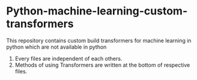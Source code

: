 # Python-machine-learning-custom-transformers
This repository contains custom build transformers for machine learning in python which are not available in python

1. Every files are independent of each others.
2. Methods of using Transformers are written at the bottom of respective files.

